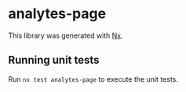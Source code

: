 # analytes-page

This library was generated with [Nx](https://nx.dev).

## Running unit tests

Run `nx test analytes-page` to execute the unit tests.
